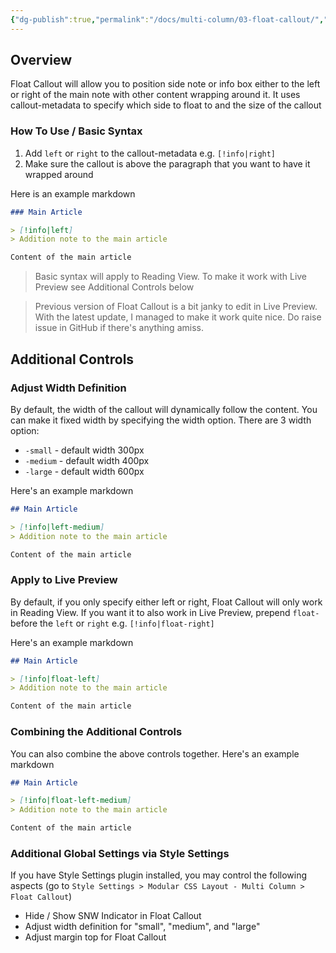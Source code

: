 ```yaml
---
{"dg-publish":true,"permalink":"/docs/multi-column/03-float-callout/","title":"Float Callout","noteIcon":"","updated":"2023-10-26T14:13:27.483+08:00"}
---
```



## Overview
Float Callout will allow you to position side note or info box either to the left or right of the main note with other content wrapping around it. It uses callout-metadata to specify which side to float to and the size of the callout

### How To Use / Basic Syntax
1. Add `left` or `right` to the callout-metadata e.g. `[!info|right]`
2. Make sure the callout is above the paragraph that you want to have it wrapped around

Here is an example markdown
```markdown
### Main Article

> [!info|left]
> Addition note to the main article

Content of the main article
```

> Basic syntax will apply to Reading View. To make it work with Live Preview see Additional Controls below

> Previous version of Float Callout is a bit janky to edit in Live Preview. With the latest update, I managed to make it work quite nice. Do raise issue in GitHub if there's anything amiss.


## Additional Controls

### Adjust Width Definition
By default, the width of the callout will dynamically follow the content. You can make it fixed width by specifying the width option. There are 3 width option:
- `-small` - default width 300px
- `-medium` - default width 400px
- `-large` - default width 600px

Here's an example markdown
```markdown
## Main Article

> [!info|left-medium]
> Addition note to the main article

Content of the main article
```

### Apply to Live Preview
By default, if you only specify either left or right, Float Callout will only work in Reading View. If you want it to also work in Live Preview, prepend `float-` before the `left` or `right` e.g. `[!info|float-right]`

Here's an example markdown
```markdown
## Main Article

> [!info|float-left]
> Addition note to the main article

Content of the main article
```

### Combining the Additional Controls
You can also combine the above controls together. Here's an example markdown
```markdown
## Main Article

> [!info|float-left-medium]
> Addition note to the main article

Content of the main article
```

### Additional Global Settings via Style Settings
If you have Style Settings plugin installed, you may control the following aspects (go to `Style Settings > Modular CSS Layout - Multi Column > Float Callout`)
- Hide / Show SNW Indicator in Float Callout
- Adjust width definition for "small", "medium", and "large"
- Adjust margin top for Float Callout
